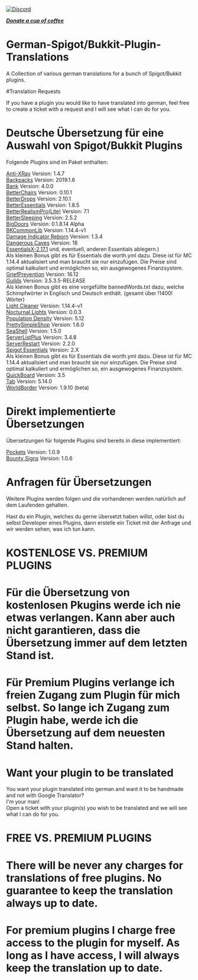 [![Discord](https://discordapp.com/api/guilds/634014335542231058/widget.png)](https://discord.gg/5XN9BUc)  
  
***[Donate a cup of coffee](https://www.paypal.com/cgi-bin/webscr?cmd=_s-xclick&hosted_button_id=QF69JHHKBYV9A)***

# German-Spigot/Bukkit-Plugin-Translations

A Collection of various german translations for a bunch of Spigot/Bukkit plugins.

#Translation Requests

If you have a plugin you would like to have translated into german, feel free to create a ticket with a request and I will see what I can do for you.


# Deutsche Übersetzung für eine Auswahl von Spigot/Bukkit Plugins

Folgende Plugins sind im Paket enthalten:  
  
<a href="https://www.spigotmc.org/resources/anti-xray.68465/" target="_blank">Anti-XRay</a>                   Version: 1.4.7  
<a href="https://dev.bukkit.org/projects/backpack-item" target="_blank">Backpacks</a>             Version: 2019.1.6  
<a href="https://www.spigotmc.org/resources/bank-updated-for-1-11.3556/" target="_blank">Bank</a>                   Version: 4.0.0  
<a href="https://www.spigotmc.org/resources/better-chairs.18705/" target="_blank">BetterChairs</a>             Version: 0.10.1  
<a href="https://www.spigotmc.org/resources/betterdrops.7497/" target="_blank">BetterDrops</a>             Version: 2.10.1  
<a href="https://www.spigotmc.org/resources/betterssentials-1-8-1-14.58074/" target="_blank">BetterEssentials</a>             Version: 1.8.5  
<a href="https://www.spigotmc.org/resources/better-realism-pro-makes-mc-more-realistic-great-for-rpg-survival.41599/" target="_blank">BetterRealismPro(Lite)</a>             Version: 7.1  
<a href="https://www.spigotmc.org/resources/bettersleeping-1-12-1-14.60837/" target="_blank">BetterSleeping</a>             Version: 2.5.2  
<a href="https://www.spigotmc.org/resources/big-doors.58669/" target="_blank">BigDoors</a>             Version: 0.1.8.14 Alpha  
<a href="https://www.spigotmc.org/resources/bkcommonlib.39590/" target="_blank">BKCommonLib</a>             Version: 1.14.4-v1  
<a href="https://www.spigotmc.org/resources/damage-indicator-reborn.55974/" target="_blank">Damage Indicator Reborn</a>             Version: 1.3.4  
<a href="https://www.spigotmc.org/resources/dangerous-caves.60278/" target="_blank">Dangerous Caves</a>             Version: 18  
<a href="https://www.spigotmc.org/resources/essentialsx.9089/" target="_blank">EssentialsX-2.17.1</a> und, eventuell, anderen Essentials ablegern.)  
Als kleinen Bonus gibt es für Essentials die worth.yml dazu. Diese ist für MC 1.14.4 aktualisiert und man braucht sie nur einzufügen. Die Preise sind optimal kalkuliert und ermöglichen so, ein ausgewogenes Finanzsystem.  
<a href="https://www.spigotmc.org/resources/griefprevention.1884/" target="_blank">GriefPrevention</a>             Version: 16.12  
<a href="https://www.spigotmc.org/resources/guilds-new-mariadb-support-30-off.66176/" target="_blank">Guilds</a>             Version: 3.5.3.5-RELEASE  
Als kleinen Bonus gibt es eine vorgefüllte bannedWords.txt dazu, welche Schimpfwörter in Englisch und Deutsch enthält. (gesamt über !1400! Wörter)  
<a href="https://www.spigotmc.org/resources/light-cleaner.42469/" target="_blank">Light Cleaner</a>             Version: 1.14.4-v1  
<a href="https://www.spigotmc.org/resources/nocturnal-lights.70749/" target="_blank">Nocturnal Lights</a>             Version: 0.0.3  
<a href="https://dev.bukkit.org/projects/population-density" target="_blank">Population Density</a>             Version: 5.12  
<a href="https://dev.bukkit.org/projects/prettysimpleshop" target="_blank">PrettySimpleShop</a>             Version: 1.6.0  
<a href="https://www.spigotmc.org/resources/seashells.58990/" target="_blank">SeaShell</a>             Version: 1.5.0  
<a href="https://www.spigotmc.org/resources/serverlistplus.241/" target="_blank">ServerListPlus</a>             Version: 3.4.8  
<a href="https://www.spigotmc.org/resources/serverrestart-1-13-1-14.57570/" target="_blank">ServerRestart</a>             Version: 2.2.0  
<a href="https://hub.spigotmc.org/jenkins/job/spigot-essentials/" target="_blank">Spigot Essentials</a>             Version: 2.X  
Als kleinen Bonus gibt es für Essentials die worth.yml dazu. Diese ist für MC 1.14.4 aktualisiert und man braucht sie nur einzufügen. Die Preise sind optimal kalkuliert und ermöglichen so, ein ausgewogenes Finanzsystem.  
<a href="https://www.spigotmc.org/resources/quickboard-free-scoreboard-plugin-scroller-changeable-text-placeholderapi-anti-flicker.15057/" target="_blank">QuickBoard</a>             Version: 3.5  
<a href="https://www.spigotmc.org/resources/tab.1448/" target="_blank">Tab</a>             Version: 5.14.0  
<a href="https://dev.bukkit.org/projects/worldborder" target="_blank">WorldBorder</a>             Version: 1.9.10 (beta)  

# Direkt implementierte Übersetzungen

Übersetzungen für folgende Plugins sind bereits in diese implementiert:

<a href="https://www.spigotmc.org/resources/pockets.34310/" target="_blank">Pockets</a>             Version: 1.0.9  
<a href="https://www.spigotmc.org/resources/bounty-signs.31476/" target="_blank">Bounty Signs</a>             Version: 1.0.6  


# Anfragen für Übersetzungen

Weitere Plugins werden folgen und die vorhandenen werden natürlich auf dem Laufenden gehalten.  
  
Hast du ein Plugin, welches du gerne übersetzt haben willst, oder bist du selbst Developer eines Plugins, dann erstelle ein Ticket mit der Anfrage und wir werden sehen, was ich tun kann.  
  
  
# KOSTENLOSE VS. PREMIUM PLUGINS
  
# Für die Übersetzung von kostenlosen Pkugins werde ich nie etwas verlangen. Kann aber auch nicht garantieren, dass die Übersetzung immer auf dem letzten Stand ist.  
# Für Premium Plugins verlange ich freien Zugang zum Plugin für mich selbst. So lange ich Zugang zum Plugin habe, werde ich die Übersetzung auf dem neuesten Stand halten.
  
   
# Want your plugin to be translated  
  
You want your plugin translated into german and want it to be handmade and not with Google Translator?  
I'm your man!  
Open a ticket with your plugin(s) you wish to be translated and we will see what I can do for you.  
  
  
# FREE VS. PREMIUM PLUGINS
# There will be never any charges for translations of free plugins. No guarantee to keep the translation always up to date.  
# For premium plugins I charge free access to the plugin for myself. As long as I have access, I will always keep the translation up to date.  
